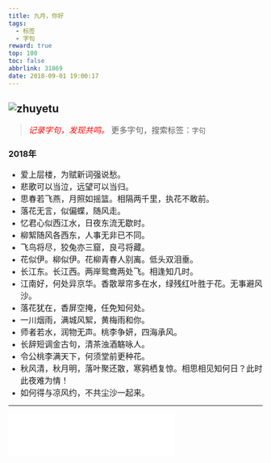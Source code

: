 ```yaml
---
title: 九月，你好
tags:
  - 标签
  - 字句
reward: true
top: 100
toc: false
abbrlink: 31869
date: 2018-09-01 19:00:17
---
```

![zhuyetu](https://wx3.sinaimg.cn/mw690/0068Se8Tgy1fut32fkv2aj30ez0fnn4k.jpg)
---
<!-- more --> 
> *<font size=3 color=red>记录字句，发现共鸣。</font>*
   <font size=3>更多字句，搜索标签：`字句`</font>

### 2018年
* <font size=3>爱上层楼，为赋新词强说愁。</font>
* <font size=3>悲歌可以当泣，远望可以当归。</font>
* <font size=3>思春若飞燕，月照如摇篮。相隔两千里，执花不敢前。</font>
* <font size=3>落花无言，似偏蝶，随风走。</font>
* <font size=3>忆君心似西江水，日夜东流无歇时。</font>
* <font size=3>柳絮随风各西东，人事无非已不同。</font>
* <font size=3>飞鸟将尽，狡兔亦三窟，良弓将藏。</font>
* <font size=3>花似伊。柳似伊。花柳青春人别离。低头双泪垂。</font>
* <font size=3>长江东。长江西。两岸鸳鸯两处飞。相逢知几时。</font>
* <font size=3>江南好，何处异京华。香散翠帘多在水，绿残红叶胜于花。无事避风沙。</font>
* <font size=3>落花犹在，香屏空掩，任免知何处。</font>
* <font size=3>一川烟雨，满城风絮，黄梅雨和你。</font>
* <font size=3>师者若水，润物无声。桃李争妍，四海承风。</font>
* <font size=3>长辞短调金古句，清茶浊酒觞咏人。</font>
* <font size=3>令公桃李满天下，何须堂前更种花。</font>
* <font size=3>秋风清，秋月明，落叶聚还散，寒鸦栖复惊。相思相见知何日？此时此夜难为情！</font>
* <font size=3>如何得与凉风约，不共尘沙一起来。</font>

---
<iframe frameborder="no" border="0" marginwidth="0" marginheight="0" width=330 height=86 src="//music.163.com/outchain/player?type=2&id=27864120&auto=1&height=66"></iframe>